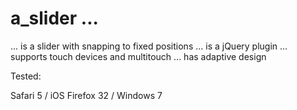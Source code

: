 a_slider ...
============

... is a slider with snapping to fixed positions
... is a jQuery plugin
... supports touch devices and multitouch
... has adaptive design


Tested:

Safari 5 / iOS
Firefox 32 / Windows 7
